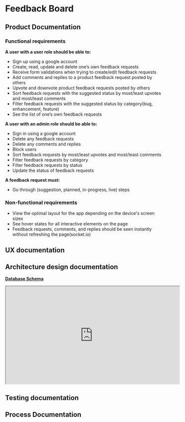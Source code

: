 # Feedback Board

## Product Documentation

### Functional requirements

**A user with a user role should be able to:**

- Sign up using a google account
- Create, read, update and delete one’s own feedback requests
- Receive form validations when trying to create/edit feedback requests
- Add comments and replies to a product feedback request posted by others
- Upvote and downvote product feedback requests posted by others
- Sort feedback requests with the suggested status by most/least upvotes and most/least comments
- Filter feedback requests with the suggested status by category(bug, enhancement, feature)
- See the list of one’s own feedback requests<br>

**A user with an admin role should be able to:**

- Sign in using a google account
- Delete any feedback requests
- Delete any comments and replies
- Block users
- Sort feedback requests by most/least upvotes and most/least comments
- Filter feedback requests by category
- Filter feedback requests by status
- Update the status of feedback requests<br>

**A feedback request must:**

- Go through (suggestion, planned, in-progress, live) steps

### Non-functional requirements

- View the optimal layout for the app depending on the device's screen sizex
- See hover states for all interactive elements on the page
- Feedback requests, comments, and replies should be seen instantly without refreshing the page(socket.io)

## UX documentation

## Architecture design documentation
   **[Database Schema](https://dbdiagram.io/d/6265c6761072ae0b6add3070)**
   <iframe width="560" height="315" src='https://dbdiagram.io/embed/6265c6761072ae0b6add3070'> </iframe>

## Testing documentation

## Process Documentation
